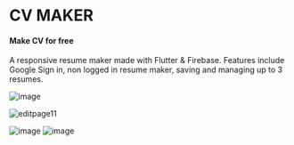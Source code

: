 # CV MAKER

#### Make CV for free

A responsive resume maker made with Flutter & Firebase. Features include Google Sign in, non logged in resume maker, saving and managing up to 3 resumes.

![image](https://github.com/vimalgits/CV-maker-app/assets/88386120/dddfb5cb-a5cd-4ecc-8178-fe68ec7da0a6)

![editpage11](https://github.com/vimalgits/CV-maker-app/assets/88386120/ae1cbdb6-97b7-4018-a3f6-d8a145fa92fb)

![image](https://github.com/vimalgits/CV-maker-app/assets/88386120/80931f49-b15b-4c8f-ab2b-500452865c4f)
![image](https://github.com/vimalgits/CV-maker-app/assets/88386120/0513c46a-8d4d-4f9f-b50d-112278eccfa9)




